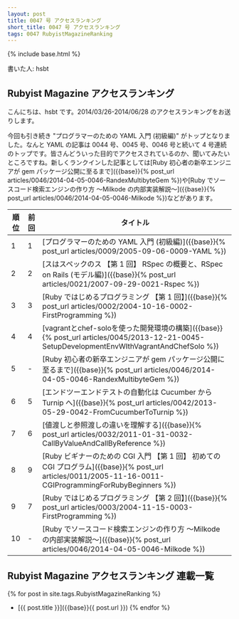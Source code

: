 ```yaml
---
layout: post
title: 0047 号 アクセスランキング
short_title: 0047 号 アクセスランキング
tags: 0047 RubyistMagazineRanking
---
```

{% include base.html %}


書いた人: hsbt

## Rubyist Magazine アクセスランキング

こんにちは、hsbt です。2014/03/26-2014/06/28 のアクセスランキングをお送りします。

今回も引き続き "プログラマーのための YAML 入門 (初級編)" がトップとなりました。なんと YAML の記事は 0044 号、0045 号、0046 号と続いて 4 号連続のトップです。皆さんどういった目的でアクセスされているのか、聞いてみたいところですね。新しくランクインした記事としては[Ruby 初心者の新卒エンジニアが gem パッケージ公開に至るまで]({{base}}{% post_url articles/0046/2014-04-05-0046-RandexMultibyteGem %})や[Ruby でソースコード検索エンジンの作り方 〜Milkode の内部実装解説〜]({{base}}{% post_url articles/0046/2014-04-05-0046-Milkode %})などがあります。

| 順位| 前回| タイトル|
|---|---|---|
| 1| 1| [プログラマーのための YAML 入門 (初級編)]({{base}}{% post_url articles/0009/2005-09-06-0009-YAML %})|
| 2| 2| [スはスペックのス 【第 1 回】 RSpec の概要と、RSpec on Rails (モデル編)]({{base}}{% post_url articles/0021/2007-09-29-0021-Rspec %})|
| 3| 3| [Ruby ではじめるプログラミング 【第 1 回】]({{base}}{% post_url articles/0002/2004-10-16-0002-FirstProgramming %})|
| 4| 4| [vagrantとchef-soloを使った開発環境の構築]({{base}}{% post_url articles/0045/2013-12-21-0045-SetupDevelopmentEnvWIthVagrantAndChefSolo %})|
| 5| -| [Ruby 初心者の新卒エンジニアが gem パッケージ公開に至るまで]({{base}}{% post_url articles/0046/2014-04-05-0046-RandexMultibyteGem %})|
| 6| 5| [エンドツーエンドテストの自動化は Cucumber から Turnip へ]({{base}}{% post_url articles/0042/2013-05-29-0042-FromCucumberToTurnip %})|
| 7| 6| [値渡しと参照渡しの違いを理解する]({{base}}{% post_url articles/0032/2011-01-31-0032-CallByValueAndCallByReference %})|
| 8| 9| [Ruby ビギナーのための CGI 入門 【第 1 回】 初めての CGI プログラム]({{base}}{% post_url articles/0011/2005-11-16-0011-CGIProgrammingForRubyBeginners %})|
| 9| 7| [Ruby ではじめるプログラミング 【第 2 回】]({{base}}{% post_url articles/0003/2004-11-15-0003-FirstProgramming %})|
| 10| -| [Ruby でソースコード検索エンジンの作り方 〜Milkode の内部実装解説〜]({{base}}{% post_url articles/0046/2014-04-05-0046-Milkode %})|


## Rubyist Magazine アクセスランキング 連載一覧

{% for post in site.tags.RubyistMagazineRanking %}
  - [{{ post.title }}]({{base}}{{ post.url }})
{% endfor %}


